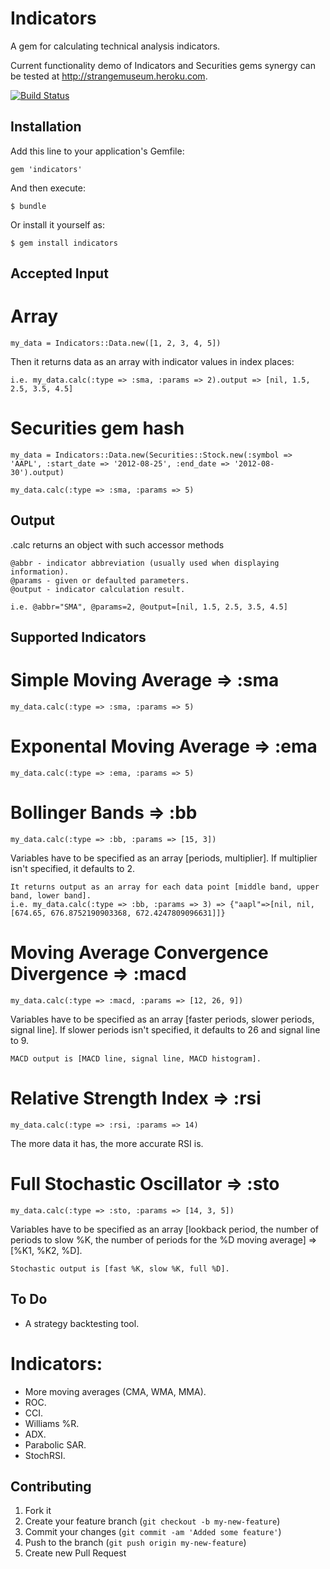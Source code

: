 # Indicators

A gem for calculating technical analysis indicators.

Current functionality demo of Indicators and Securities gems synergy can be tested at http://strangemuseum.heroku.com.

[![Build Status](https://secure.travis-ci.org/Nedomas/indicators.png)](http://travis-ci.org/Nedomas/indicators)

## Installation

Add this line to your application's Gemfile:

    gem 'indicators'

And then execute:

    $ bundle

Or install it yourself as:

    $ gem install indicators

## Accepted Input

# Array

	my_data = Indicators::Data.new([1, 2, 3, 4, 5])

Then it returns data as an array with indicator values in index places:

	i.e. my_data.calc(:type => :sma, :params => 2).output => [nil, 1.5, 2.5, 3.5, 4.5]

# Securities gem hash

	my_data = Indicators::Data.new(Securities::Stock.new(:symbol => 'AAPL', :start_date => '2012-08-25', :end_date => '2012-08-30').output)

	my_data.calc(:type => :sma, :params => 5)

## Output

.calc returns an object with such accessor methods

	@abbr - indicator abbreviation (usually used when displaying information).
	@params - given or defaulted parameters.
	@output - indicator calculation result.

	i.e. @abbr="SMA", @params=2, @output=[nil, 1.5, 2.5, 3.5, 4.5]

## Supported Indicators

# Simple Moving Average => :sma

	my_data.calc(:type => :sma, :params => 5)

#	Exponental Moving Average => :ema

	my_data.calc(:type => :ema, :params => 5)

# Bollinger Bands => :bb

	my_data.calc(:type => :bb, :params => [15, 3])

Variables have to be specified as an array [periods, multiplier]. If multiplier isn't specified, it defaults to 2.

	It returns output as an array for each data point [middle band, upper band, lower band].
	i.e. my_data.calc(:type => :bb, :params => 3) => {"aapl"=>[nil, nil, [674.65, 676.8752190903368, 672.4247809096631]]} 

# Moving Average Convergence Divergence => :macd

	my_data.calc(:type => :macd, :params => [12, 26, 9])

Variables have to be specified as an array [faster periods, slower periods, signal line]. If slower periods isn't specified, it defaults to 26 and signal line to 9.

	MACD output is [MACD line, signal line, MACD histogram].

# Relative Strength Index => :rsi

	my_data.calc(:type => :rsi, :params => 14)

The more data it has, the more accurate RSI is.

# Full Stochastic Oscillator => :sto

	my_data.calc(:type => :sto, :params => [14, 3, 5])

Variables have to be specified as an array [lookback period, the number of periods to slow %K, the number of periods for the %D moving average] => [%K1, %K2, %D].

	Stochastic output is [fast %K, slow %K, full %D].

## To Do

* A strategy backtesting tool.

# Indicators:
* More moving averages (CMA, WMA, MMA).
* ROC.
* CCI.
* Williams %R.
* ADX.
* Parabolic SAR.
* StochRSI.

## Contributing

1. Fork it
2. Create your feature branch (`git checkout -b my-new-feature`)
3. Commit your changes (`git commit -am 'Added some feature'`)
4. Push to the branch (`git push origin my-new-feature`)
5. Create new Pull Request
